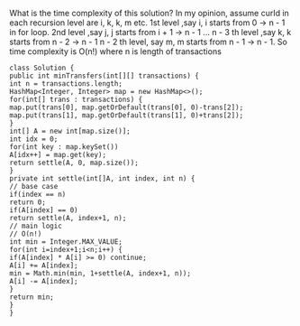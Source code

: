 What is the time complexity of this solution? In my opinion, assume curId in each recursion level are i, k, k, m etc.
1st level ,say i, i starts from 0 -> n - 1 in for loop.
2nd level ,say j, j starts from i + 1 -> n - 1
...
n - 3 th level ,say k, k starts from n - 2 -> n - 1
n - 2 th level, say m, m starts from n - 1 -> n - 1.
So time complexity is O(n!) where n is length of transactions
​
```
class Solution {
public int minTransfers(int[][] transactions) {
int n = transactions.length;
HashMap<Integer, Integer> map = new HashMap<>();
for(int[] trans : transactions) {
map.put(trans[0], map.getOrDefault(trans[0], 0)-trans[2]);
map.put(trans[1], map.getOrDefault(trans[1], 0)+trans[2]);
}
int[] A = new int[map.size()];
int idx = 0;
for(int key : map.keySet())
A[idx++] = map.get(key);
return settle(A, 0, map.size());
}
private int settle(int[]A, int index, int n) {
// base case
if(index == n)
return 0;
if(A[index] == 0)
return settle(A, index+1, n);
// main logic
// O(n!)
int min = Integer.MAX_VALUE;
for(int i=index+1;i<n;i++) {
if(A[index] * A[i] >= 0) continue;
A[i] += A[index];
min = Math.min(min, 1+settle(A, index+1, n));
A[i] -= A[index];
}
return min;
}
}
​
​
```